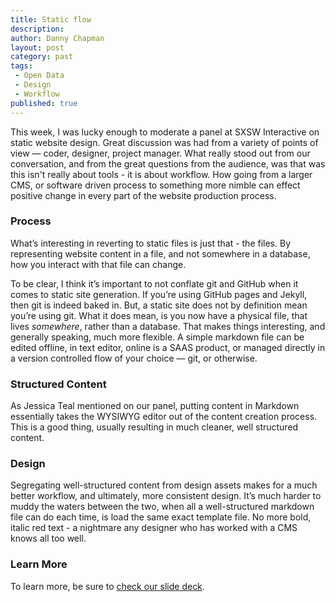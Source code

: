 ```yaml
---
title: Static flow
description:
author: Danny Chapman
layout: post
category: past
tags:
 - Open Data
 - Design
 - Workflow
published: true
---
```


This week, I was lucky enough to moderate a panel at SXSW Interactive on static website design. Great discussion was had from a variety of points of view — coder, designer, project manager. What really stood out from our conversation, and from the great questions from the audience, was that was this isn't really about tools - it is about workflow. How going from a larger CMS, or software driven process to something more nimble can effect positive change in every part of the website production process.

### Process

What’s interesting in reverting to static files is just that - the files. By representing website content in a file, and not somewhere in a database, how you interact with that file can change.

To be clear, I think it’s important to not conflate git and GitHub when it comes to static site generation. If you’re using GitHub pages and Jekyll, then git is indeed baked in. But, a static site does not by definition mean you’re using git. What it does mean, is you now have a physical file, that lives *somewhere*, rather than a database. That makes things interesting, and generally speaking, much more flexible. A simple markdown file can be edited offline, in text editor, online is a SAAS product, or managed directly in a version controlled flow of your choice — git, or otherwise.

### Structured Content

As Jessica Teal mentioned on our panel, putting content in Markdown essentially takes the WYSIWYG editor out of the content creation process. This is a good thing, usually resulting in much cleaner, well structured content.

### Design

Segregating well-structured content from design assets makes for a much better workflow, and ultimately, more consistent design. It’s much harder to muddy the waters between the two, when all a well-structured markdown file can do each time, is load the same exact template file. No more bold, italic red text - a nightmare any designer who has worked with a CMS knows all too well.


### Learn More

To learn more, be sure to [check our slide deck](http://ben.balter.com/the-dynamic-site-is-dead).
